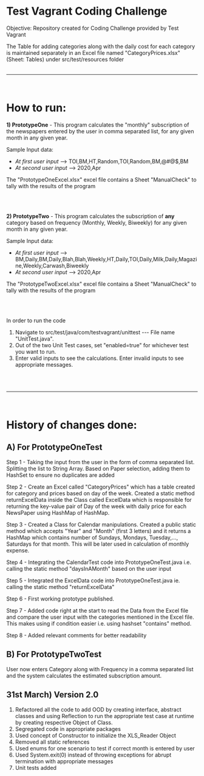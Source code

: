 # Test Vagrant Coding Challenge
Objective: Repository created for Coding Challenge provided by Test Vagrant


The Table for adding categories along with the daily cost for each category is maintained separately in an Excel file named "CategoryPrices.xlsx" (Sheet: Tables) under src/test/resources folder<br/><br/>
******************************************************************************************************************
<br/>

# How to run:

**1) PrototypeOne** - This program calculates the "monthly" subscription of the newspapers entered by the user in comma separated list, for any given month in any given year.  

Sample Input data: 
- *At first user input* --> TOI,BM,HT,Random,TOI,Random,BM,@#@$,BM
- *At second user input* --> 2020,Apr

The "PrototypeOneExcel.xlsx" excel file contains a Sheet "ManualCheck" to tally with the results of the program

<br/><br/>

**2) PrototypeTwo** - This program calculates the subscription of **any** category based on frequency (Monthly, Weekly, Biweekly) for any given month in any given year.

Sample Input data: 
- *At first user input* --> BM,Daily,BM,Daily,Blah,Blah,Weekly,HT,Daily,TOI,Daily,Milk,Daily,Magazine,Weekly,Carwash,Biweekly
- *At second user input* --> 2020,Apr

The "PrototypeTwoExcel.xlsx" excel file contains a Sheet "ManualCheck" to tally with the results of the program

<br/><br/>


In order to run the code <br/>
1) Navigate to src/test/java/com/testvagrant/unittest --- File name "UnitTest.java".<br/>
2) Out of the two Unit Test cases, set "enabled=true" for whichever test you want to run.<br/>
3) Enter valid inputs to see the calculations. Enter invalid inputs to see appropriate messages.<br/>

<br/><br/>

******************************************************************************************************************

<br/>

# History of changes done:

## A) For PrototypeOneTest

Step 1 - Taking the input from the user in the form of comma separated list. Splitting the list to String Array.
Based on Paper selection, adding them to HashSet to ensure no duplicates are added

Step 2 - Create an Excel called "CategoryPrices" which has a table created for category and prices based on day of the week.
Created a static method returnExcelData inside the Class called ExcelData which is responsible for returning the key-value pair of Day of the week with daily price for each NewsPaper using HashMap of HashMap.

Step 3 - Created a Class for Calendar manipulations. Created a public static method which accepts "Year" and "Month" (first 3 letters) and it returns a HashMap which contains number of Sundays, Mondays, Tuesday,..., Saturdays for that month.
This will be later used in calculation of monthly expense.

Step 4 - Integrating the CalendarTest code into PrototypeOneTest.java i.e. calling the static method "daysInAMonth" based on the user input

Step 5 - Integrated the ExcelData code into PrototypeOneTest.java ie. calling the static method "returnExcelData"

Step 6 - First working prototype published. 

Step 7 - Added code right at the start to read the Data from the Excel file and compare the user input with the categories mentioned in the Excel file. This makes using if condition easier i.e. using hashset "contains" method.

Step 8 - Added relevant comments for better readability


## B) For PrototypeTwoTest
User now enters Category along with Frequency in a comma separated list and the system calculates the estimated subscription amount.


## 31st March) Version 2.0
1) Refactored all the code to add OOD by creating interface, abstract classes and using Reflection to run the appropriate test case at runtime by creating respective Object of Class.<br/>
2) Segregated code in appropriate packages<br/>
3) Used concept of Constructor to initialize the XLS_Reader Object<br/>
4) Removed all static references<br/>
5) Used enums for one scenario to test if correct month is entered by user<br/>
6) Used System.exit(0) instead of throwing exceptions for abrupt termination with appropriate messages<br/>
7) Unit tests added<br/>
